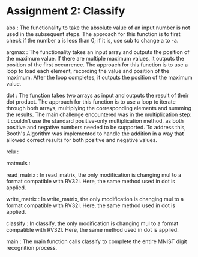 # Assignment 2: Classify

abs : The functionality to take the absolute value of an input number is not used in the subsequent steps. The approach for this function is to first check if the number a is less than 0; if it is, use sub to change a to -a.

argmax : The functionality takes an input array and outputs the position of the maximum value. If there are multiple maximum values, it outputs the position of the first occurrence. The approach for this function is to use a loop to load each element, recording the value and position of the maximum. After the loop completes, it outputs the position of the maximum value.

dot : The function takes two arrays as input and outputs the result of their dot product. The approach for this function is to use a loop to iterate through both arrays, multiplying the corresponding elements and summing the results. The main challenge encountered was in the multiplication step: it couldn’t use the standard positive-only multiplication method, as both positive and negative numbers needed to be supported. To address this, Booth's Algorithm was implemented to handle the addition in a way that allowed correct results for both positive and negative values.

relu : 

matmuls : 

read_matrix : In read_matrix, the only modification is changing mul to a format compatible with RV32I. Here, the same method used in dot is applied.

write_matrix : In write_matrix, the only modification is changing mul to a format compatible with RV32I. Here, the same method used in dot is applied.

classify : In classify, the only modification is changing mul to a format compatible with RV32I. Here, the same method used in dot is applied.

main : The main function calls classify to complete the entire MNIST digit recognition process.
